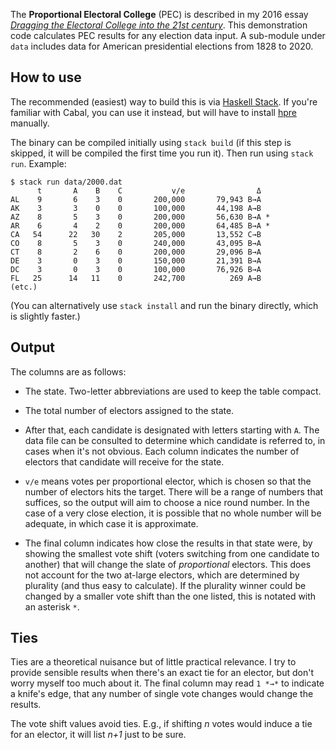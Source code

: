 The **Proportional Electoral College** (PEC) is described in
my 2016 essay _[Dragging the Electoral College into the 21st
century](https://galen.xyz/electoral/)_.  This demonstration code
calculates PEC results for any election data input.  A sub-module
under `data` includes data for American presidential elections from
1828 to 2020.

##  How to use

The recommended (easiest) way to build this is via [Haskell
Stack](https://docs.haskellstack.org/en/stable/README/).  If you're
familiar with Cabal, you can use it instead, but will have to install
[hpre](https://github.com/galenhuntington/hpre) manually.

The binary can be compiled initially using `stack build` (if this
step is skipped, it will be compiled the first time you run it).
Then run using `stack run`.  Example:

```
$ stack run data/2000.dat
      t       A    B    C           v/e                Δ
AL    9       6    3    0       200,000       79,943 B→A
AK    3       3    0    0       100,000       44,198 A→B
AZ    8       5    3    0       200,000       56,630 B→A *
AR    6       4    2    0       200,000       64,485 B→A *
CA   54      22   30    2       205,000       13,552 C→B
CO    8       5    3    0       240,000       43,095 B→A
CT    8       2    6    0       200,000       29,096 B→A
DE    3       0    3    0       150,000       21,391 B→A
DC    3       0    3    0       100,000       76,926 B→A
FL   25      14   11    0       242,700          269 A→B
(etc.)
```

(You can alternatively use `stack install` and run the binary directly,
which is slightly faster.)

##  Output

The columns are as follows:

*  The state.  Two-letter abbreviations are used to keep the table
compact.

*  The total number of electors assigned to the state.

*  After that, each candidate is designated with letters starting with
`A`.  The data file can be consulted to determine which candidate is
referred to, in cases when it's not obvious.  Each column indicates
the number of electors that candidate will receive for the state.

*  `v/e` means votes per proportional elector, which is chosen so
that the number of electors hits the target.  There will be a range
of numbers that suffices, so the output will aim to choose a nice
round number.  In the case of a very close election, it is possible
that no whole number will be adequate, in which case it is approximate.

*  The final column indicates how close the results in that state
were, by showing the smallest vote shift (voters switching from one
candidate to another) that will change the slate of _proportional_
electors.  This does not account for the two at-large electors,
which are determined by plurality (and thus easy to calculate).
If the plurality winner could be changed by a smaller vote shift than
the one listed, this is notated with an asterisk `*`.

##  Ties

Ties are a theoretical nuisance but of little practical relevance.
I try to provide sensible results when there's an exact tie for an
elector, but don't worry myself too much about it.  The final column
may read `1 *→*` to indicate a knife's edge, that any number of
single vote changes would change the results.

The vote shift values avoid ties.  E.g., if shifting _n_ votes would
induce a tie for an elector, it will list _n+1_ just to be sure.

